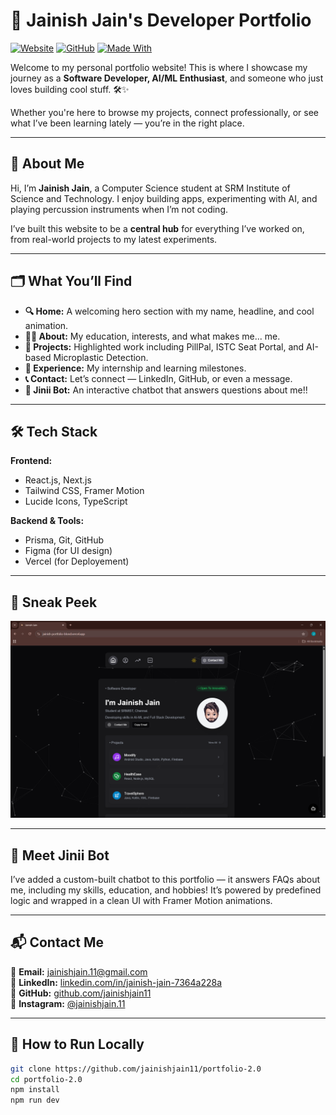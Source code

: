 # 🚀 Jainish Jain's Developer Portfolio

[![Website](https://img.shields.io/badge/Live%20Website-%F0%9F%94%8E-green)](https://jainish-portfolio-blond.vercel.app/)
[![GitHub](https://img.shields.io/badge/GitHub-Repo-blue?logo=github)](https://github.com/jainishjain11/portfolio-2.0)
[![Made With](https://img.shields.io/badge/Built%20with-Next.js%20%26%20TailwindCSS-blueviolet)](#tech-stack)

Welcome to my personal portfolio website! This is where I showcase my journey as a **Software Developer, AI/ML Enthusiast**, and someone who just loves building cool stuff. 🛠️✨

Whether you're here to browse my projects, connect professionally, or see what I’ve been learning lately — you’re in the right place.

---

## 🧠 About Me

Hi, I’m **Jainish Jain**, a Computer Science student at SRM Institute of Science and Technology. I enjoy building apps, experimenting with AI, and playing percussion instruments when I’m not coding.

I’ve built this website to be a **central hub** for everything I’ve worked on, from real-world projects to my latest experiments.

---

## 🗂️ What You’ll Find

- **🔍 Home:** A welcoming hero section with my name, headline, and cool animation.
- **👨‍💻 About:** My education, interests, and what makes me... me.
- **🚀 Projects:** Highlighted work including PillPal, ISTC Seat Portal, and AI-based Microplastic Detection.
- **💼 Experience:** My internship and learning milestones.
- **📞 Contact:** Let’s connect — LinkedIn, GitHub, or even a message.
- **🤖 Jinii Bot:** An interactive chatbot that answers questions about me!!

---


## 🛠️ Tech Stack

**Frontend:**  
- React.js, Next.js  
- Tailwind CSS, Framer Motion  
- Lucide Icons, TypeScript  

**Backend & Tools:**   
- Prisma, Git, GitHub  
- Figma (for UI design)  
- Vercel (for Deployement)
---


## 📸 Sneak Peek

![Portfolio Screenshot](assets/portfolio-preview.png)

---

## 🤖 Meet Jinii Bot

I’ve added a custom-built chatbot to this portfolio — it answers FAQs about me, including my skills, education, and hobbies! It’s powered by predefined logic and wrapped in a clean UI with Framer Motion animations.

---

## 📬 Contact Me

📧 **Email:** jainishjain.11@gmail.com  
🔗 **LinkedIn:** [linkedin.com/in/jainish-jain-7364a228a](https://linkedin.com/in/jainish-jain-7364a228a)  
🐙 **GitHub:** [github.com/jainishjain11](https://github.com/jainishjain11)  
📸 **Instagram:** [@jainishjain.11](https://instagram.com/jainishjain.11)

---


## 📌 How to Run Locally

```bash
git clone https://github.com/jainishjain11/portfolio-2.0
cd portfolio-2.0
npm install
npm run dev
